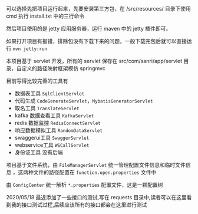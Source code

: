 可以选择先把项目运行起来，先要安装第三方包，在 /src/resources/ 目录下使用 cmd 执行 install.txt 中的三行命令

然后项目使用的是 jetty 应用服务器，运行 maven 中的 jetty 插件即可。

如果打开项目有报错，排除包没有下载下来的问题，一般下载完包后就可以直接运行 `mvn jetty:run` 


本项目基于 servlet 开发，所有的 servlet 保存在 src/com/sanri/app/servlet 目录，自定义的路径映射框架模仿 springmvc 

目前写得比较完善的工具有

* 数据表工具 `SqlClientServlet`
* 代码生成 `CodeGenerateServlet`，`MybatisGeneratorServlet`
* 取名工具 `TranslateServlet`
* kafka 数据查看工具 `KafkaServlet`
* redis 数据监控 `RedisConnectServlet`
* 响应数据模拟工具 `RandomDataServlet`
* swaggerui工具 `SwaggerServlet`
* webservice工具 `WSCallServlet`
* 身份证工具  没有后端

项目基于文件系统，由 `FileManagerServlet` 统一管理配置文件信息和临时文件信息 ，这两种文件的路径配置在  `function.open.properties` 文件中

由 `ConfigCenter` 统一解析 `*.properties` 配置文件，这是一颗配置树

2020/05/18 最近添加了一些接口的测试,写在 requests 目录中,读者可以在这里看到我的接口测试过程,后续应该所有的接口都会在这里进行测试